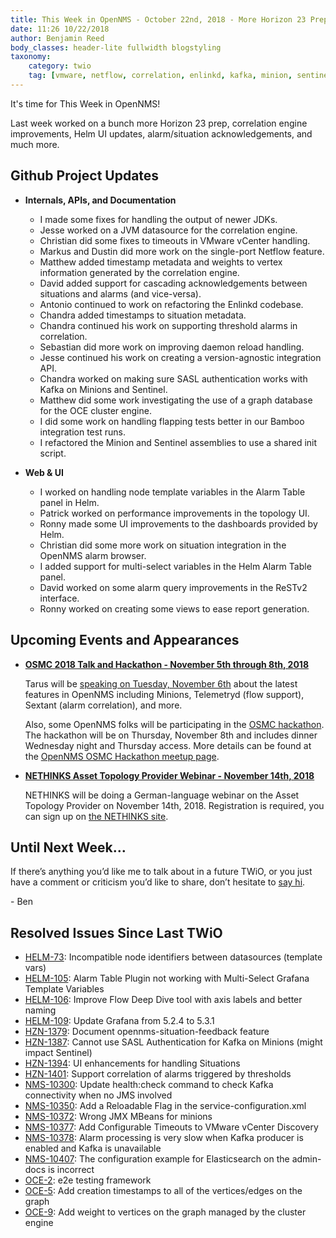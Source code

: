 ```yaml
---
title: This Week in OpenNMS - October 22nd, 2018 - More Horizon 23 Prep, Correlation, Helm UI Updates, Acknowledging Situations
date: 11:26 10/22/2018
author: Benjamin Reed
body_classes: header-lite fullwidth blogstyling
taxonomy:
    category: twio
    tag: [vmware, netflow, correlation, enlinkd, kafka, minion, sentinel, helm, osmc, hackathon]
---
```


It's time for This Week in OpenNMS!

Last week worked on a bunch more Horizon 23 prep, correlation engine improvements, Helm UI updates, alarm/situation acknowledgements, and much more.

<!-- git log --author=bamboo@opennms.org --invert-grep --all --no-merges --color=always --since='2018-10-15 00:00:00' --until='2018-10-22 00:00:00' --format='%Cblue%ai %Cgreen%aN %Creset%s %Cblue(%H)%Cred%d' --author-date-order | sort | less -R -->


## Github Project Updates

* __Internals, APIs, and Documentation__

  * I made some fixes for handling the output of newer JDKs.
  * Jesse worked on a JVM datasource for the correlation engine.
  * Christian did some fixes to timeouts in VMware vCenter handling.
  * Markus and Dustin did more work on the single-port Netflow feature.
  * Matthew added timestamp metadata and weights to vertex information generated by the correlation engine.
  * David added support for cascading acknowledgements between situations and alarms (and vice-versa).
  * Antonio continued to work on refactoring the Enlinkd codebase.
  * Chandra added timestamps to situation metadata.
  * Chandra continued his work on supporting threshold alarms in correlation.
  * Sebastian did more work on improving daemon reload handling.
  * Jesse continued his work on creating a version-agnostic integration API.
  * Chandra worked on making sure SASL authentication works with Kafka on Minions and Sentinel.
  * Matthew did some work investigating the use of a graph database for the OCE cluster engine.
  * I did some work on handling flapping tests better in our Bamboo integration test runs.
  * I refactored the Minion and Sentinel assemblies to use a shared init script.

* __Web & UI__

  * I worked on handling node template variables in the Alarm Table panel in Helm.
  * Patrick worked on performance improvements in the topology UI.
  * Ronny made some UI improvements to the dashboards provided by Helm.
  * Christian did some more work on situation integration in the OpenNMS alarm browser.
  * I added support for multi-select variables in the Helm Alarm Table panel.
  * David worked on some alarm query improvements in the ReSTv2 interface.
  * Ronny worked on creating some views to ease report generation.


## Upcoming Events and Appearances

* **[OSMC 2018 Talk and Hackathon - November 5th through 8th, 2018](https://osmc.de/)**

  Tarus will be [speaking on Tuesday, November 6th](https://osmc.de/schedule/) about the latest features in OpenNMS including Minions, Telemetryd (flow support), Sextant (alarm correlation), and more.

  Also, some OpenNMS folks will be participating in the [OSMC hackathon](https://osmc.de/hackathon/).
  The hackathon will be on Thursday, November 8th and includes dinner Wednesday night and Thursday access.
  More details can be found at the [OpenNMS OSMC Hackathon meetup page](https://wiki.opennms.org/wiki/Meetups/OSMC2018-Hackathon).

* **[NETHINKS Asset Topology Provider Webinar - November 14th, 2018](https://www.nethinks.com/blog/it-ueberwachung/jetzt-anmelden-opennms-webinar-zu-asset-topology-provider/)**

  NETHINKS will be doing a German-language webinar on the Asset Topology Provider on November 14th, 2018.  Registration is required, you can sign up on [the NETHINKS site](https://www.nethinks.com/blog/it-ueberwachung/jetzt-anmelden-opennms-webinar-zu-asset-topology-provider/).


## Until Next Week…

If there’s anything you’d like me to talk about in a future TWiO, or you just have a comment or criticism you’d like to share, don’t hesitate to [say hi](mailto:twio@opennms.org).

\- Ben

<!--
  https://github.com/OpenNMS/twio-fodder/blob/master/scripts/twio-issues-list.pl
-->

## Resolved Issues Since Last TWiO

* [HELM-73](https://issues.opennms.org/browse/HELM-73): Incompatible node identifiers between datasources (template vars)
* [HELM-105](https://issues.opennms.org/browse/HELM-105): Alarm Table Plugin not working with Multi-Select Grafana Template Variables
* [HELM-106](https://issues.opennms.org/browse/HELM-106): Improve Flow Deep Dive tool with axis labels and better naming
* [HELM-109](https://issues.opennms.org/browse/HELM-109): Update Grafana from 5.2.4 to 5.3.1
* [HZN-1379](https://issues.opennms.org/browse/HZN-1379): Document opennms-situation-feedback feature
* [HZN-1387](https://issues.opennms.org/browse/HZN-1387): Cannot use SASL Authentication for Kafka on Minions (might impact Sentinel)
* [HZN-1394](https://issues.opennms.org/browse/HZN-1394): UI enhancements for handling Situations
* [HZN-1401](https://issues.opennms.org/browse/HZN-1401): Support correlation of alarms triggered by thresholds
* [NMS-10300](https://issues.opennms.org/browse/NMS-10300): Update health:check command to check Kafka connectivity when no JMS involved
* [NMS-10350](https://issues.opennms.org/browse/NMS-10350): Add a Reloadable Flag in the service-configuration.xml
* [NMS-10372](https://issues.opennms.org/browse/NMS-10372): Wrong JMX MBeans for minions
* [NMS-10377](https://issues.opennms.org/browse/NMS-10377): Add Configurable Timeouts to VMware vCenter Discovery
* [NMS-10378](https://issues.opennms.org/browse/NMS-10378): Alarm processing is very slow when Kafka producer is enabled and Kafka is unavailable
* [NMS-10407](https://issues.opennms.org/browse/NMS-10407): The configuration example for Elasticsearch on the admin-docs is incorrect
* [OCE-2](https://issues.opennms.org/browse/OCE-2): e2e testing framework
* [OCE-5](https://issues.opennms.org/browse/OCE-5): Add creation timestamps to all of the vertices/edges on the graph
* [OCE-9](https://issues.opennms.org/browse/OCE-9): Add weight to vertices on the graph managed by the cluster engine